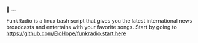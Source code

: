 
👀 ...

FunkRadio is a linux bash script that gives you the latest international news broadcasts 
and entertains with your favorite songs. Start by going to https://github.com/EloHope/funkradio.start.here




<!---
EloHope/EloHope is a ✨ special ✨ repository because its `README.md` (this file) appears on your GitHub profile.
You can click the Preview link to take a look at your changes.
--->
